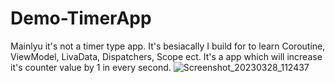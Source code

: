 # Demo-TimerApp
Mainlyu it's not a timer type app. It's besiacally I build for to learn Coroutine, ViewModel, LivaData, Dispatchers, Scope ect.
It's a app which will increase it's counter value by 1 in every second.
![Screenshot_20230328_112437](https://user-images.githubusercontent.com/76900961/228136983-23f5b664-7eb8-4fc2-bc84-72f05d3b3936.png)
